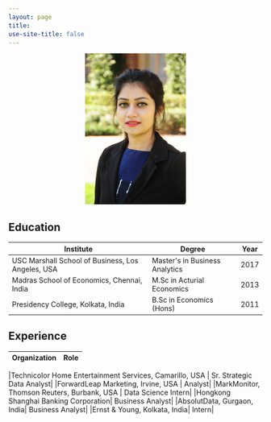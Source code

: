 ```yaml
---
layout: page
title: 
use-site-title: false
---
```

<center>
<figure>
  <img src="img/rini-pic.JPG"  width="200" height="300">
</figure>
</center>

<a name="Education">Education</a>
----------

|Institute| Degree| Year|
|---------|-------|-----|
|USC Marshall  School  of  Business, Los Angeles, USA| Master's in Business Analytics| 2017|
|Madras  School  of  Economics,  Chennai,  India| M.Sc in Acturial Economics| 2013|
|Presidency  College,  Kolkata,  India| B.Sc in Economics (Hons)|2011|



<a name="Experience">Experience</a>
----------
|Organization| Role|
|------------|------------------|

|Technicolor  Home  Entertainment  Services, Camarillo,  USA | Sr.  Strategic Data Analyst|
|ForwardLeap  Marketing, Irvine, USA | Analyst|
|MarkMonitor,  Thomson  Reuters, Burbank, USA | Data Science Intern|
|Hongkong  Shanghai  Banking  Corporation| Business Analyst|
|AbsolutData, Gurgaon, India| Business Analyst|
|Ernst &  Young, Kolkata, India| Intern|



